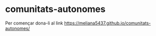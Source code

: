 # comunitats-autonomes
Per començar dona-li al link  https://meliana5437.github.io/comunitats-autonomes/
